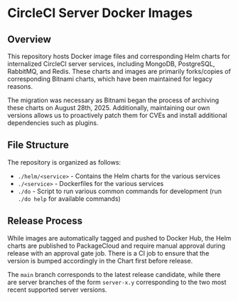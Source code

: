 # CircleCI Server Docker Images

## Overview

This repository hosts Docker image files and corresponding Helm charts for internalized CircleCI server services, including MongoDB, PostgreSQL, RabbitMQ, and Redis. These charts and images are primarily forks/copies of corresponding Bitnami charts, which have been maintained for legacy reasons.

The migration was necessary as Bitnami began the process of archiving these charts on August 28th, 2025. Additionally, maintaining our own versions allows us to proactively patch them for CVEs and install additional dependencies such as plugins.

## File Structure

The repository is organized as follows:

* `./helm/<service>` - Contains the Helm charts for the various services
* `./<service>` - Dockerfiles for the various services
* `./do` - Script to run various common commands for development (run `./do help` for available commands)

## Release Process

While images are automatically tagged and pushed to Docker Hub, the Helm charts are published to PackageCloud and require manual approval during release with an approval gate job. There is a CI job to ensure that the version is bumped accordingly in the Chart first before release.

The `main` branch corresponds to the latest release candidate, while there are server branches of the form `server-x.y` corresponding to the two most recent supported server versions.
